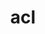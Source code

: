 ---
title: "acl"
layout: cache
categories: [package, develop]
meta: {"versions": ["2.2.53"], "compilers": ["gcc@=7.5.0"], "oss": ["ubuntu18.04"], "platforms": ["linux"], "targets": ["x86_64_v3"], "stacks": ["developer-tools", "root"], "num_specs": 1, "num_specs_by_stack": {"developer-tools": 1, "root": 1}}
spec_details: [{"hash": "zmmxm4hompil2mqcr47pdiocaa3eohkc", "compiler": "gcc@=7.5.0", "versions": ["2.2.53"], "os": "ubuntu18.04", "platform": "linux", "target": "x86_64_v3", "variants": ["build_system=autotools"], "stacks": ["developer-tools", "root"], "size": "-", "tarball": "https://binaries.spack.io/develop/build_cache/linux-ubuntu18.04-x86_64_v3/gcc-7.5.0/acl-2.2.53/linux-ubuntu18.04-x86_64_v3-gcc-7.5.0-acl-2.2.53-zmmxm4hompil2mqcr47pdiocaa3eohkc.spack"}]
---